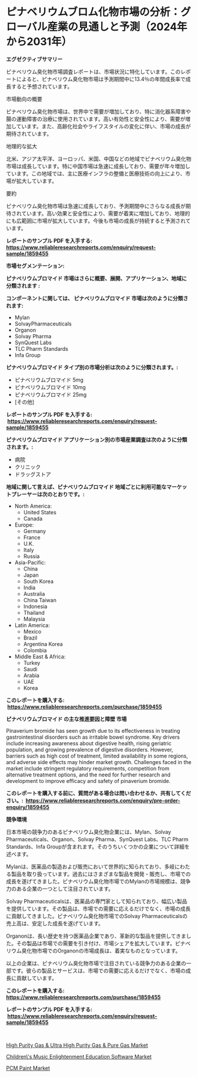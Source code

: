 <p><h1>ピナベリウムブロム化物市場の分析：グローバル産業の見通しと予測（2024年から2031年）</h1></p><p><strong>エグゼクティブサマリー</strong></p>
<p><p>ピナベリウム臭化物市場調査レポートは、市場状況に特化しています。このレポートによると、ピナベリウム臭化物市場は予測期間中に13.4％の年間成長率で成長すると予想されています。</p><p>市場動向の概要</p><p>ピナベリウム臭化物市場は、世界中で需要が増加しており、特に消化器系障害や腸の運動障害の治療に使用されています。高い有効性と安全性により、需要が増加しています。また、高齢化社会やライフスタイルの変化に伴い、市場の成長が期待されています。</p><p>地理的な拡大</p><p>北米、アジア太平洋、ヨーロッパ、米国、中国などの地域でピナベリウム臭化物市場は成長しています。特に中国市場は急速に成長しており、需要が年々増加しています。この地域では、主に医療インフラの整備と医療技術の向上により、市場が拡大しています。</p><p>要約</p><p>ピナベリウム臭化物市場は急速に成長しており、予測期間中にさらなる成長が期待されています。高い効果と安全性により、需要が着実に増加しており、地理的にも広範囲に市場が拡大しています。今後も市場の成長が持続すると予測されています。</p></p>
<p><strong>レポートのサンプル PDF を入手する: <a href="https://www.reliableresearchreports.com/enquiry/request-sample/1859455">https://www.reliableresearchreports.com/enquiry/request-sample/1859455</a></strong></p>
<p><strong>市場セグメンテーション:</strong></p>
<p><strong> ピナベリウムブロマイド 市場はさらに概要、展開、アプリケーション、地域に分類されます :</strong></p>
<p><strong>コンポーネントに関しては、 ピナベリウムブロマイド 市場は次のように分類されます: &nbsp;</strong></p>
<p><ul><li>Mylan</li><li>SolvayPharmaceuticals</li><li>Organon</li><li>Solvay Pharma</li><li>SynQuest Labs</li><li>TLC Pharm Standards</li><li>Infa Group</li></ul></p>
<p><strong> ピナベリウムブロマイド タイプ別の市場分析は次のように分類されます。:</strong></p>
<p><ul><li>ピナベリウムブロマイド 5mg</li><li>ピナベリウムブロマイド 10mg</li><li>ピナベリウムブロマイド 25mg</li><li>[その他]</li></ul></p>
<p><strong>レポートのサンプル PDF を入手する: &nbsp;<a href="https://www.reliableresearchreports.com/enquiry/request-sample/1859455">https://www.reliableresearchreports.com/enquiry/request-sample/1859455</a></strong></p>
<p><strong> ピナベリウムブロマイド アプリケーション別の市場産業調査は次のように分類されます。:</strong></p>
<p><ul><li>病院</li><li>クリニック</li><li>ドラッグストア</li></ul></p>
<p><strong>地域に関して言えば、ピナベリウムブロマイド 地域ごとに利用可能なマーケットプレーヤーは次のとおりです。:</strong></p>
<p><ul>
    <li>
        North America:
        <ul>
            <li>United States</li>
            <li>Canada</li>
        </ul>
    </li>
    <li>
        Europe:
        <ul>
            <li>Germany</li>
            <li>France</li>
            <li>U.K.</li>
            <li>Italy</li>
            <li>Russia</li>
        </ul>
    </li>
    <li>
        Asia-Pacific:
        <ul>
            <li>China</li>
            <li>Japan</li>
            <li>South Korea</li>
            <li>India</li>
            <li>Australia</li>
            <li>China Taiwan</li>
            <li>Indonesia</li>
            <li>Thailand</li>
            <li>Malaysia</li>
        </ul>
    </li>
    <li>
        Latin America:
        <ul>
            <li>Mexico</li>
            <li>Brazil</li>
            <li>Argentina Korea</li>
            <li>Colombia</li>
        </ul>
    </li>
    <li>
        Middle East & Africa:
        <ul>
            <li>Turkey</li>
            <li>Saudi</li>
            <li>Arabia</li>
            <li>UAE</li>
            <li>Korea</li>
        </ul>
    </li>
    </ul></p>
<p><strong>このレポートを購入する: &nbsp;<a href="https://www.reliableresearchreports.com/purchase/1859455">https://www.reliableresearchreports.com/purchase/1859455</a></strong></p>
<p><strong>ピナベリウムブロマイド の主な推進要因と障壁 市場</strong></p>
<p><p>Pinaverium bromide has seen growth due to its effectiveness in treating gastrointestinal disorders such as irritable bowel syndrome. Key drivers include increasing awareness about digestive health, rising geriatric population, and growing prevalence of digestive disorders. However, barriers such as high cost of treatment, limited availability in some regions, and adverse side effects may hinder market growth. Challenges faced in the market include stringent regulatory requirements, competition from alternative treatment options, and the need for further research and development to improve efficacy and safety of pinaverium bromide.</p></p>
<p><strong>このレポートを購入する前に、質問がある場合は問い合わせるか、共有してください。:&nbsp; <a href="https://www.reliableresearchreports.com/enquiry/pre-order-enquiry/1859455">https://www.reliableresearchreports.com/enquiry/pre-order-enquiry/1859455</a></strong></p>
<p><strong>競争環境</strong></p>
<p><p>日本市場の競争力のあるピナベリウム臭化物企業には、Mylan、Solvay Pharmaceuticals、Organon、Solvay Pharma、SynQuest Labs、TLC Pharm Standards、Infa Groupが含まれます。そのうちいくつかの企業について詳細を述べます。</p><p>Mylanは、医薬品の製造および販売において世界的に知られており、多岐にわたる製品を取り扱っています。過去にはさまざまな製品を開発・販売し、市場での成長を遂げてきました。ピナベリウム臭化物市場でのMylanの市場規模は、競争力のある企業の一つとして注目されています。</p><p>Solvay Pharmaceuticalsは、医薬品の専門家として知られており、幅広い製品を提供しています。その製品は、市場での需要に応えるだけでなく、市場の成長に貢献してきました。ピナベリウム臭化物市場でのSolvay Pharmaceuticalsの売上高は、安定した成長を遂げています。</p><p>Organonは、長い歴史を持つ医薬品企業であり、革新的な製品を提供してきました。その製品は市場での需要を引き付け、市場シェアを拡大しています。ピナベリウム臭化物市場でのOrganonの市場成長は、着実なものとなっています。</p><p>以上の企業は、ピナベリウム臭化物市場で注目されている競争力のある企業の一部です。彼らの製品とサービスは、市場での需要に応えるだけでなく、市場の成長に貢献しています。</p></p>
<p><strong>このレポートを購入する: &nbsp; <a href="https://www.reliableresearchreports.com/purchase/1859455">https://www.reliableresearchreports.com/purchase/1859455</a></strong></p>
<p><strong>レポートのサンプル PDF を入手する: &nbsp;<a href="https://www.reliableresearchreports.com/enquiry/request-sample/1859455">https://www.reliableresearchreports.com/enquiry/request-sample/1859455</a></strong><strong></strong></p>
<p>&nbsp;</p>
<p><p><a href="https://butternut-bug-553.notion.site/Global-High-Purity-Gas-Ultra-High-Purity-Gas-Pure-Gas-Market-Size-and-Market-Trends-Insights-an-f480afd4bb7445d68ce76cceaba87890">High Purity Gas & Ultra High Purity Gas & Pure Gas Market</a></p><p><a href="https://mire-aunt-385.notion.site/Children-s-Music-Enlightenment-Education-Software-Market-Research-Report-Forecasted-for-Period-from-23aa6e6348f84e31b86ac9553adccae8">Children\'s Music Enlightenment Education Software Market</a></p><p><a href="https://github.com/Glendatilghmankmgz0rbhwpy/Market-Research-Report-List-1/blob/main/pcm-paint-market.md">PCM Paint Market</a></p></p>